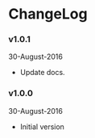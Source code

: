 # ChangeLog

### v1.0.1

30-August-2016

-   Update docs.

### v1.0.0

30-August-2016

-   Initial version
